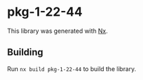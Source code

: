 # pkg-1-22-44

This library was generated with [Nx](https://nx.dev).

## Building

Run `nx build pkg-1-22-44` to build the library.
